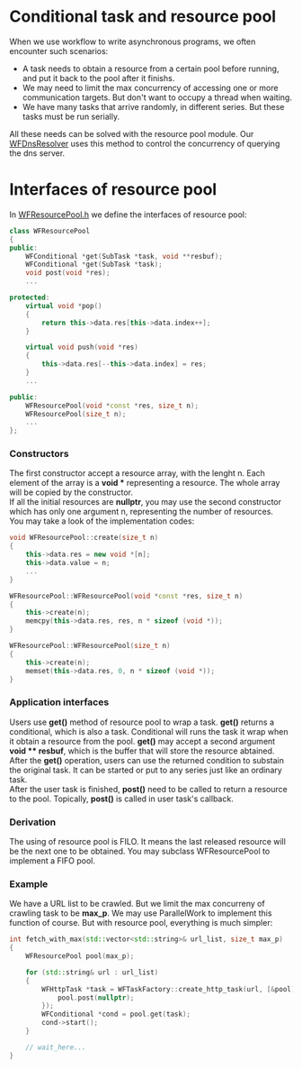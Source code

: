 # Conditional task and resource pool
When we use workflow to write asynchronous programs, we often encounter such scenarios:
* A task needs to obtain a resource from a certain pool before running, and put it back to the pool after it finishs.
* We may need to limit the max concurrency of accessing one or more communication targets. But don't want to occupy a thread when waiting.
* We have many tasks that arrive randomly, in different series. But these tasks must be run serially.

All these needs can be solved with the resource pool module. Our [WFDnsResolver](https://github.com/sogou/workflow/blob/master/src/nameservice/WFDnsResolver.cc) uses this method to control the concurrency of querying the dns server.

# Interfaces of resource pool

In [WFResourcePool.h](https://github.com/sogou/workflow/blob/master/src/factory/WFResourcePool.h) we define the interfaces of resource pool:
~~~cpp
class WFResourcePool
{
public:
    WFConditional *get(SubTask *task, void **resbuf);
    WFConditional *get(SubTask *task);
    void post(void *res);
    ...

protected:
    virtual void *pop()
    {
        return this->data.res[this->data.index++];
    }

    virtual void push(void *res)
    {
        this->data.res[--this->data.index] = res;
    }
    ...

public:
    WFResourcePool(void *const *res, size_t n);
    WFResourcePool(size_t n);
    ...
};
~~~
### Constructors
The first constructor accept a resource array, with the lenght n. Each element of the array is a **void \*** representing a resource. The whole array will be copied by the constructor.  
If all the initial resources are **nullptr**, you may use the second constructor which has only one argument n, representing the number of resources.  
You may take a look of the implementation codes:
~~~cpp
void WFResourcePool::create(size_t n)
{
    this->data.res = new void *[n];
    this->data.value = n;
    ...
}

WFResourcePool::WFResourcePool(void *const *res, size_t n)
{
    this->create(n);
    memcpy(this->data.res, res, n * sizeof (void *));
}

WFResourcePool::WFResourcePool(size_t n)
{
    this->create(n);
    memset(this->data.res, 0, n * sizeof (void *));
}
~~~

### Application interfaces
Users use **get()** method of resource pool to wrap a task. **get()** returns a conditional, which is also a task. Conditional will runs the task it wrap when it obtain a resource from the pool. **get()** may accept a second argument **void \*\* resbuf**, which is the buffer that will store the resource abtained. After the **get()** operation, users can use the returned condition to substain the original task. It can be started or put to any series just like an ordinary task.  
After the user task is finished, **post()** need to be called to return a resource to the pool. Topically, **post()** is called in user task's callback.

### Derivation
The using of resource pool is FILO. It means the last released resource will be the next one to be obtained. You may subclass WFResourcePool to implement a FIFO pool.

### Example
We have a URL list to be crawled. But we limit the max concurreny of crawling task to be **max_p**. We may use ParallelWork to implement this function of course. But with resource pool, everything is much simpler:
~~~cpp
int fetch_with_max(std::vector<std::string>& url_list, size_t max_p)
{
    WFResourcePool pool(max_p);

    for (std::string& url : url_list)
    {
        WFHttpTask *task = WFTaskFactory::create_http_task(url, [&pool](WFHttpTask *task) {
            pool.post(nullptr);
        });
        WFConditional *cond = pool.get(task);
        cond->start();
    }

    // wait_here...
}
~~~
